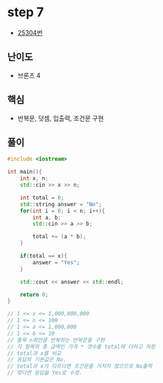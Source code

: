 # step 7
- [25304번](https://www.acmicpc.net/problem/25304)
## 난이도
- 브론즈 4
## 핵심
- 반복문, 덧셈, 입출력, 조건문 구현

## 풀이
```c++
#include <iostream>

int main(){
    int x, n;
    std::cin >> x >> n;

    int total = 0;
    std::string answer = "No";
    for(int i = 0; i < n; i++){
        int a, b;
        std::cin >> a >> b;

        total += (a * b);
    }

    if(total == x){
        answer = "Yes";
    }

    std::cout << answer << std::endl;

    return 0;
}

// 1 <= x <= 1,000,000,000
// 1 <= n <= 100
// 1 <= a <= 1,000,000
// 1 <= b <= 10
// 품목 n회만큼 반복하는 반복문을 구현
// 각 항목의 총 금액인 가격 * 갯수를 total에 더하고 저장
// total과 x를 비교
// 응답의 기본값은 No.
// total과 x가 다르다면 조건문을 거치지 않으므로 No출력
// 맞다면 응답을 Yes로 수정.
```